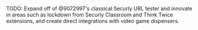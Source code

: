 TODO: Expand off of @9072997's classical Securly URL tester and innovate in
areas such as lockdown from Securly Classroom and Think Twice extensions, and
create direct integrations with video game dispensers.
